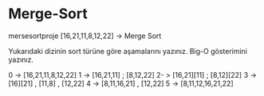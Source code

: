 # Merge-Sort
mersesortproje
[16,21,11,8,12,22] -> Merge Sort

Yukarıdaki dizinin sort türüne göre aşamalarını yazınız.
Big-O gösterimini yazınız.

0 -> [16,21,11,8,12,22]
1 -> [16,21,11] ; [8,12,22]
2- > [16,21][11] ; [8,12][22]
3 -> [16][21] , [11,8] , [12,22]
4 -> [8,11,16,21] , [12,22]
5 -> [8,11,12,16,21,22]
